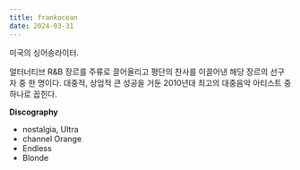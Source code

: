 ```yaml
---
title: frankocean
date: 2024-03-31
---
```


미국의 싱어송라이터.

얼터너티브 R&B 장르를 주류로 끌어올리고 평단의 찬사를 이끌어낸 해당 장르의 선구자 중 한 명이다. 대중적, 상업적 큰 성공을 거둔 2010년대 최고의 대중음악 아티스트 중 하나로 꼽힌다.

<!--more-->

**Discography**

- nostalgia, Ultra
- channel Orange
- Endless
- Blonde
